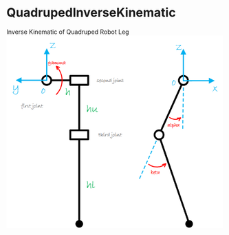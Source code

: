 # QuadrupedInverseKinematic
Inverse Kinematic of Quadruped Robot Leg
![image](https://github.com/Technician13/QuadrupedInverseKinematic/blob/master/images/QuadrupedParameters.png)


